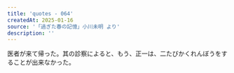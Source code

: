 ```yaml
---
title: 'quotes - 064'
createdAt: 2025-01-16
source: '「過ぎた春の記憶」小川未明 より'
description: ''
---
```

医者が来て帰った。其の診察によると、もう、正一は、二たびかくれんぼうをすることが出来なかった。